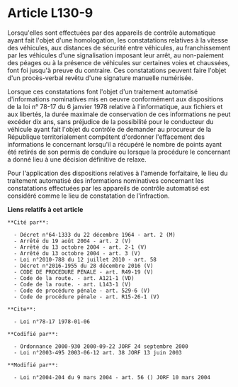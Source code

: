 # Article L130-9

Lorsqu'elles sont effectuées par des appareils de contrôle automatique ayant fait l'objet d'une homologation, les
constatations relatives à la vitesse des véhicules, aux distances de sécurité entre véhicules, au franchissement par les
véhicules d'une signalisation imposant leur arrêt, au non-paiement des péages ou à la présence de véhicules sur certaines
voies et chaussées, font foi jusqu'à preuve du contraire. Ces constatations peuvent faire l'objet d'un procès-verbal revêtu
d'une signature manuelle numérisée.

Lorsque ces constatations font l'objet d'un traitement automatisé d'informations nominatives mis en oeuvre conformément aux
dispositions de la loi n° 78-17 du 6 janvier 1978 relative à l'informatique, aux fichiers et aux libertés, la durée maximale
de conservation de ces informations ne peut excéder dix ans, sans préjudice de la possibilité pour le conducteur du véhicule
ayant fait l'objet du contrôle de demander au procureur de la République territorialement compétent d'ordonner l'effacement
des informations le concernant lorsqu'il a récupéré le nombre de points ayant été retirés de son permis de conduire ou
lorsque la procédure le concernant a donné lieu à une décision définitive de relaxe.

Pour l'application des dispositions relatives à l'amende forfaitaire, le lieu du traitement automatisé des informations
nominatives concernant les constatations effectuées par les appareils de contrôle automatisé est considéré comme le lieu de
constatation de l'infraction.

**Liens relatifs à cet article**

	**Cité par**:

	  - Décret n°64-1333 du 22 décembre 1964 - art. 2 (M)
	  - Arrêté du 19 août 2004 - art. 2 (V)
	  - Arrêté du 13 octobre 2004 - art. 2-1 (V)
	  - Arrêté du 13 octobre 2004 - art. 3 (V)
	  - Loi n°2010-788 du 12 juillet 2010 - art. 58
	  - Décret n°2016-1955 du 28 décembre 2016 (V)
	  - CODE DE PROCEDURE PENALE - art. R49-19 (V)
	  - Code de la route. - art. A121-1 (VD)
	  - Code de la route. - art. L143-1 (V)
	  - Code de procédure pénale - art. 529-6 (V)
	  - Code de procédure pénale - art. R15-26-1 (V)

	**Cite**:

	  - Loi n°78-17 1978-01-06

	**Codifié par**:

	  - Ordonnance 2000-930 2000-09-22 JORF 24 septembre 2000
	  - Loi n°2003-495 2003-06-12 art. 38 JORF 13 juin 2003

	**Modifié par**:

	  - Loi n°2004-204 du 9 mars 2004 - art. 56 () JORF 10 mars 2004
